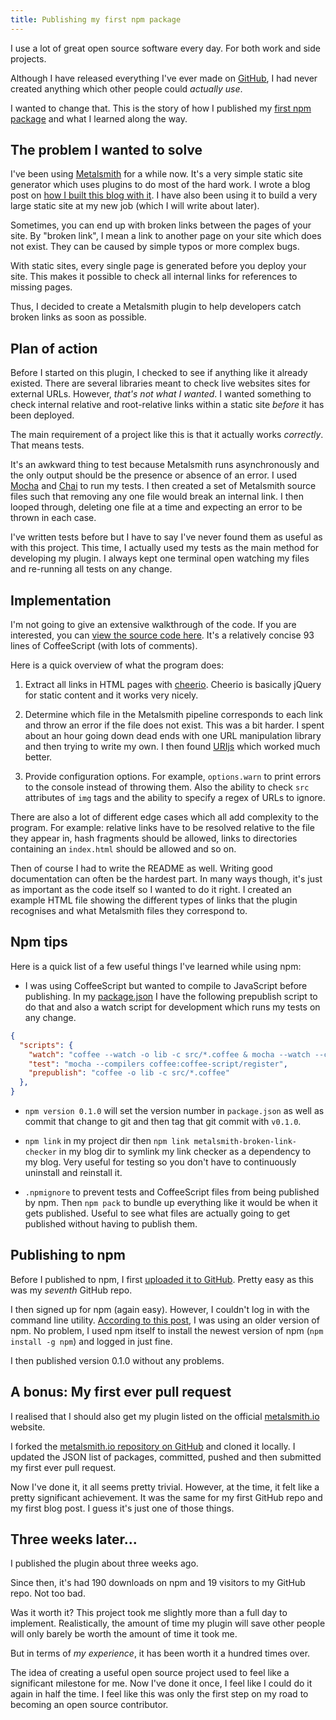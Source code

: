 ```yaml
---
title: Publishing my first npm package
---
```


I use a lot of great open source software every day. For both work and side projects. 

Although I have released everything I've ever made on [GitHub](https://github.com/davidxmoody), I had never created anything which other people could *actually use*.

I wanted to change that. This is the story of how I published my [first npm package](https://www.npmjs.com/package/metalsmith-broken-link-checker) and what I learned along the way.


## The problem I wanted to solve

I've been using [Metalsmith](http://www.metalsmith.io/) for a while now. It's a very simple static site generator which uses plugins to do most of the hard work. I wrote a blog post on [how I built this blog with it](/building-a-blog-with-metalsmith/). I have also been using it to build a very large static site at my new job (which I will write about later). 

Sometimes, you can end up with broken links between the pages of your site. By "broken link", I mean a link to another page on your site which does not exist. They can be caused by simple typos or more complex bugs.

With static sites, every single page is generated before you deploy your site. This makes it possible to check all internal links for references to missing pages.

Thus, I decided to create a Metalsmith plugin to help developers catch broken links as soon as possible.

## Plan of action

Before I started on this plugin, I checked to see if anything like it already existed. There are several libraries meant to check live websites sites for external URLs. However, *that's not what I wanted*. I wanted something to check internal relative and root-relative links within a static site *before* it has been deployed.

The main requirement of a project like this is that it actually works *correctly*. That means tests. 

It's an awkward thing to test because Metalsmith runs asynchronously and the only output should be the presence or absence of an error. I used [Mocha](http://mochajs.org/) and [Chai](http://chaijs.com/) to run my tests. I then created a set of Metalsmith source files such that removing any one file would break an internal link. I then looped through, deleting one file at a time and expecting an error to be thrown in each case.

I've written tests before but I have to say I've never found them as useful as with this project. This time, I actually used my tests as the main method for developing my plugin. I always kept one terminal open watching my files and re-running all tests on any change. 

## Implementation

I'm not going to give an extensive walkthrough of the code. If you are interested, you can [view the source code here](https://github.com/davidxmoody/metalsmith-broken-link-checker/blob/master/src/index.coffee). It's a relatively concise 93 lines of CoffeeScript (with lots of comments).

Here is a quick overview of what the program does:

1. Extract all links in HTML pages with [cheerio](https://github.com/cheeriojs/cheerio). Cheerio is basically jQuery for static content and it works very nicely. 

2. Determine which file in the Metalsmith pipeline corresponds to each link and throw an error if the file does not exist. This was a bit harder. I spent about an hour going down dead ends with one URL manipulation library and then trying to write my own. I then found [URIjs](https://www.npmjs.com/package/URIjs) which worked much better. 

3. Provide configuration options. For example, `options.warn` to print errors to the console instead of throwing them. Also the ability to check `src` attributes of `img` tags and the ability to specify a regex of URLs to ignore.

There are also a lot of different edge cases which all add complexity to the program. For example: relative links have to be resolved relative to the file they appear in, hash fragments should be allowed, links to directories containing an `index.html` should be allowed and so on.

Then of course I had to write the README as well. Writing good documentation can often be the hardest part. In many ways though, it's just as important as the code itself so I wanted to do it right. I created an example HTML file showing the different types of links that the plugin recognises and what Metalsmith files they correspond to. 

## Npm tips

Here is a quick list of a few useful things I've learned while using npm:

- I was using CoffeeScript but wanted to compile to JavaScript before publishing. In my [package.json](https://github.com/davidxmoody/metalsmith-broken-link-checker/blob/master/package.json) I have the following prepublish script to do that and also a watch script for development which runs my tests on any change.

```json
{
  "scripts": {
    "watch": "coffee --watch -o lib -c src/*.coffee & mocha --watch --compilers coffee:coffee-script/register",
    "test": "mocha --compilers coffee:coffee-script/register",
    "prepublish": "coffee -o lib -c src/*.coffee"
  },
}
```

- `npm version 0.1.0` will set the version number in `package.json` as well as commit that change to git and then tag that git commit with `v0.1.0`.

- `npm link` in my project dir then `npm link metalsmith-broken-link-checker` in my blog dir to symlink my link checker as a dependency to my blog. Very useful for testing so you don't have to continuously uninstall and reinstall it.

- `.npmignore` to prevent tests and CoffeeScript files from being published by npm. Then `npm pack` to bundle up everything like it would be when it gets published. Useful to see what files are actually going to get published without having to publish them.

## Publishing to npm

Before I published to npm, I first [uploaded it to GitHub](https://github.com/davidxmoody/metalsmith-broken-link-checker). Pretty easy as this was my *seventh* GitHub repo.

I then signed up for npm (again easy). However, I couldn't log in with the command line utility. [According to this post](https://github.com/npm/npm/issues/7876), I was using an older version of npm. No problem, I used npm itself to install the newest version of npm (`npm install -g npm`) and logged in just fine. 

I then published version 0.1.0 without any problems.

## A bonus: My first ever pull request

I realised that I should also get my plugin listed on the official [metalsmith.io](http://www.metalsmith.io/) website. 

I forked the [metalsmith.io repository on GitHub](https://github.com/segmentio/metalsmith.io) and cloned it locally. I updated the JSON list of packages, committed, pushed and then submitted my first ever pull request. 

Now I've done it, it all seems pretty trivial. However, at the time, it felt like a pretty significant achievement. It was the same for my first GitHub repo and my first blog post. I guess it's just one of those things.

## Three weeks later...

I published the plugin about three weeks ago. 

Since then, it's had 190 downloads on npm and 19 visitors to my GitHub repo. Not too bad. 

Was it worth it? This project took me slightly more than a full day to implement. Realistically, the amount of time my plugin will save other people will only barely be worth the amount of time it took me. 

But in terms of *my experience*, it has been worth it a hundred times over. 

The idea of creating a useful open source project used to feel like a significant milestone for me. Now I've done it once, I feel like I could do it again in half the time. I feel like this was only the first step on my road to becoming an open source contributor. 
